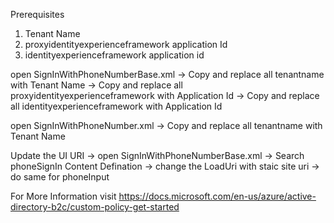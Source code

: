 Prerequisites
1. Tenant Name
2. proxyidentityexperienceframework application Id
3. identityexperienceframework application id

open SignInWithPhoneNumberBase.xml
-> Copy and replace all tenantname with Tenant Name
-> Copy and replace all proxyidentityexperienceframework with Application Id
-> Copy and replace all identityexperienceframework with Application Id

open SignInWithPhoneNumber.xml
-> Copy and replace all tenantname with Tenant Name

Update the UI URI
-> open SignInWithPhoneNumberBase.xml
-> Search phoneSignIn Content Defination
-> change the LoadUri with staic site uri
-> do same for phoneInput

For More Information visit
https://docs.microsoft.com/en-us/azure/active-directory-b2c/custom-policy-get-started
 
